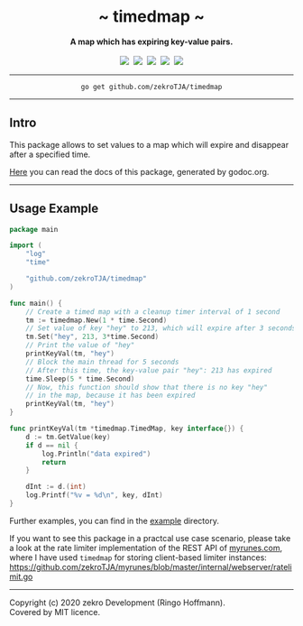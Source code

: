<div align="center">
    <h1>~ timedmap ~</h1>
    <strong>A map which has expiring key-value pairs.</strong><br><br>
    <a href="https://pkg.go.dev/github.com/zekroTJA/timedmap"><img src="https://godoc.org/github.com/zekroTJA/timedmap?status.svg" /></a>&nbsp;
    <a href="https://travis-ci.org/zekroTJA/timedmap" ><img src="https://travis-ci.org/zekroTJA/timedmap.svg?branch=master" /></a>&nbsp;
    <a href="https://coveralls.io/github/zekroTJA/timedmap"><img src="https://coveralls.io/repos/github/zekroTJA/timedmap/badge.svg" /></a>&nbsp;
    <a href="https://goreportcard.com/report/github.com/zekroTJA/timedmap"><img src="https://goreportcard.com/badge/github.com/zekroTJA/timedmap"/></a>&nbsp;
	<a href="https://github.com/avelino/awesome-go"><img src="https://awesome.re/mentioned-badge.svg"/></a>
<br>
</div>

---

<div align="center">
    <code>go get github.com/zekroTJA/timedmap</code>
</div>

---

## Intro

This package allows to set values to a map which will expire and disappear after a specified time.

[Here](https://godoc.org/github.com/zekroTJA/timedmap) you can read the docs of this package, generated by godoc.org.

---

## Usage Example

```go
package main

import (
	"log"
	"time"

	"github.com/zekroTJA/timedmap"
)

func main() {
	// Create a timed map with a cleanup timer interval of 1 second
	tm := timedmap.New(1 * time.Second)
	// Set value of key "hey" to 213, which will expire after 3 seconds
	tm.Set("hey", 213, 3*time.Second)
	// Print the value of "hey"
	printKeyVal(tm, "hey")
	// Block the main thread for 5 seconds
	// After this time, the key-value pair "hey": 213 has expired
	time.Sleep(5 * time.Second)
	// Now, this function should show that there is no key "hey"
	// in the map, because it has been expired
	printKeyVal(tm, "hey")
}

func printKeyVal(tm *timedmap.TimedMap, key interface{}) {
	d := tm.GetValue(key)
	if d == nil {
		log.Println("data expired")
		return
	}

	dInt := d.(int)
	log.Printf("%v = %d\n", key, dInt)
}
```

Further examples, you can find in the [example](examples) directory.

If you want to see this package in a practcal use case scenario, please take a look at the rate limiter implementation of the REST API of [myrunes.com](https://myrunes.com), where I have used `timedmap` for storing client-based limiter instances:  
https://github.com/zekroTJA/myrunes/blob/master/internal/webserver/ratelimit.go

---

Copyright (c) 2020 zekro Development (Ringo Hoffmann).  
Covered by MIT licence.
